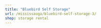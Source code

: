 ```yaml
---
title: "Bluebird Self Storage"
url: /mississauga/bluebird-self-storage-3/
shop: storage rental
---
```


